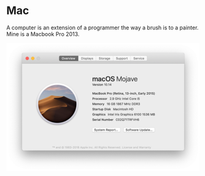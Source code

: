 # Mac

A computer is an extension of a programmer the way a brush is to a painter. Mine is a Macbook Pro 2013.

![mac](../.gitbook/assets/my-mac.png)

